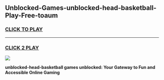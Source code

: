 
## Unblocked-Games-unblocked-head-basketball-Play-Free-toaum
<h3>
<a href="https://premium76.site?title=unblocked-head-basketball&ref=18A">CLICK TO PLAY</a></h3>
<hr>

<h3>
<a href="https://premium76.site?title=unblocked-head-basketball&ref=18A">CLICK 2 PLAY</a>
  
</h3>

<a href="https://premium76.site?title=unblocked-head-basketball&ref=18A"><img src="https://clearcache.store/games.png"></a>


**unblocked-head-basketball games unblocked: Your Gateway to Fun and Accessible Online Gaming**
